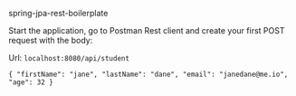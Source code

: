 spring-jpa-rest-boilerplate

Start the application, go to Postman Rest client and create your first POST request with the body:

Url: `localhost:8080/api/student`

``
{
    "firstName": "jane",
    "lastName": "dane",
    "email": "janedane@me.io",
    "age": 32
}
``